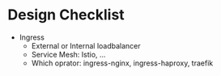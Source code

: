 # Design Checklist
* Ingress
  * External or Internal loadbalancer
  * Service Mesh: Istio, ...
  * Which oprator: ingress-nginx, ingress-haproxy, traefik
